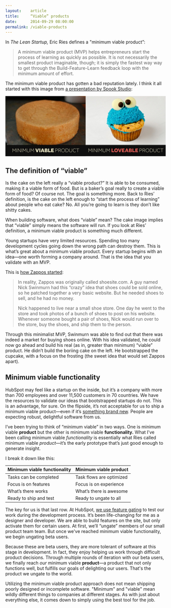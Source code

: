 ```yaml
---
layout:    article
title:     “Viable” products
date:      2014-09-29 08:00:00
permalink: /viable-products
---
```


In *The Lean Startup,* Eric Ries defines a "minimum viable product”:

> A minimum viable product (MVP) helps entrepreneurs start the process of learning as quickly as possible. It is not necessarily the smallest product imaginable, though; it is simply the fastest way way to get through the Build-Feature-Learn feedback loop with the minimum amount of effort.

The minimum viable product has gotten a bad reputation lately. I think it all started with this image from [a presentation by Spook Studio](http://www.slideshare.net/spookstudio/the-minimum-loveable-product-31984451):

<div class="banner-image">
  <img src="/assets/mvp-vs-mlp.jpg" />
</div>

## The definition of “viable”

Is the cake on the left really a “viable product?” It is able to be consumed, making it a viable form of food. But is a baker’s goal really to create a viable form of food? Of course not. The goal is something more. Back to Ries’ definition, is the cake on the left enough to “start the process of learning” about people who eat cake? No. All you’re going to learn is they don’t like shitty cakes.

When building software, what does “viable” mean? The cake image implies that “viable” simply means the software will run. If you look at Ries’ definition, a minimum viable product is something much different.

Young startups have very limited resources. Spending too many development cycles going down the wrong path can destroy them. This is what’s great about a minimum viable product. Every startup begins with an idea—one worth forming a company around. That is the idea that you validate with an MVP.

This is [how Zappos started](http://stonemaiergames.com/kickstarter-lesson-105-minimal-viable-product/):

<blockquote>
  <p>In reality, Zappos was originally called shoesite.com. A guy named Nick Swinmurn had this “crazy” idea that shoes could be sold online, so he patched together a very basic website. But he needed shoes to sell, and he had no money.</p>
  <p>Nick happened to live near a small shoe store. One day he went to the store and took photos of a bunch of shoes to post on his website. Whenever someone bought a pair of shoes, Nick would run over to the store, buy the shoes, and ship them to the person.</p>
</blockquote>

Through this minimalist MVP, Swinmurn was able to find out that there was indeed a market for buying shoes online. With his idea validated, he could now go ahead and build his real (as in, greater than minimum) “viable” product. He didn’t build the boriing cake on the left. He bootstrapped the cupcake, with a focus on the frosting (the sweet idea that would set Zappos apart).

## Minimum viable functionality

HubSpot may feel like a startup on the inside, but it’s a company with more than 700 employees and over 11,500 customers in 70 countries. We have the resources to validate our ideas that bootstrapped startups do not. This is an advantage, for sure. On the flipside, it’s not acceptable for us to ship a minimum viable product—even if it’s [something brand new](http://www.hubspot.com/company-news/hubspot-launches-free-crm-and-sidekick-sales-acceleration-at-inbound14). People are expecting robust, delightful software from us.

I’ve been trying to think of “minimum viable” in two ways. One is minimum viable **product** but the other is minimum viable **functionality.** What I’ve been calling minimum viable *functionality* is essentially what Ries called minimum viable *product*—it’s the early prototype that’s just good enough to generate insight.

I break it down like this:

| Minimum viable functionality | Minimum viable product |
|-|-|
| Tasks can be completed | Task flows are optimized |
| Focus is on features | Focus is on experience |
| What’s there works | What’s there is awesome |
| Ready to ship and test | Ready to ungate to all |

The key for us is that last row. At HubSpot, [we use feature gating](http://blogs.hbr.org/2014/07/speed-up-your-product-development-without-losing-control/?utm_content=6701988&utm_medium=social&utm_source=twitter) to test our work during the development process. It’s been life-changing for me as a designer and developer. We are able to build features on the site, but only activate them for certain users. At first, we’ll “ungate” members of our small product team team. But once we've reached minimum viable functionality, we begin ungating beta users.

Because these are beta users, they are more tolerant of software at this stage in development. In fact, they enjoy helping us work through difficult product decisions. Through multiple rounds of iteration with our beta users, we finally reach *our* minimum viable **product**—a product that not only functions well, but fulfills our goals of delighting our users. That's the product we ungate to the world.

Utilizing the minimum viable product approach does not mean shipping poorly designed or incomplete software. "Minimum" and "viable" mean wildly different things to companies at different stages. As with just about everything else, it comes down to simply using the best tool for the job.